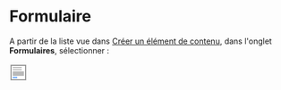 # Formulaire

A partir de la liste vue dans [Créer un élément de contenu](../creer-un-element-de-contenu.md), dans l'onglet **Formulaires**, sélectionner : 

![Form](../../.gitbook/assets/image%20%2822%29.png)

